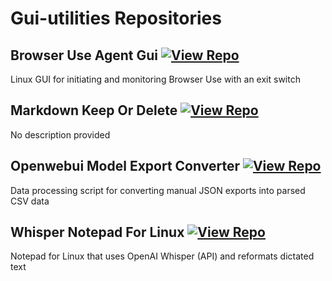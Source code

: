 # Gui-utilities Repositories

## Browser Use Agent Gui [![View Repo](https://img.shields.io/badge/view-repo-green)](https://github.com/danielrosehill/Browser-Use-Agent-GUI)
Linux GUI for initiating and monitoring Browser Use with an exit switch

## Markdown Keep Or Delete [![View Repo](https://img.shields.io/badge/view-repo-green)](https://github.com/danielrosehill/Markdown-Keep-Or-Delete)
No description provided

## Openwebui Model Export Converter [![View Repo](https://img.shields.io/badge/view-repo-green)](https://github.com/danielrosehill/OpenWebUI-Model-Export-Converter)
Data processing script for converting manual JSON exports into parsed CSV data

## Whisper Notepad For Linux [![View Repo](https://img.shields.io/badge/view-repo-green)](https://github.com/danielrosehill/Whisper-Notepad-For-Linux)
Notepad for Linux that uses OpenAI Whisper (API) and reformats dictated text

